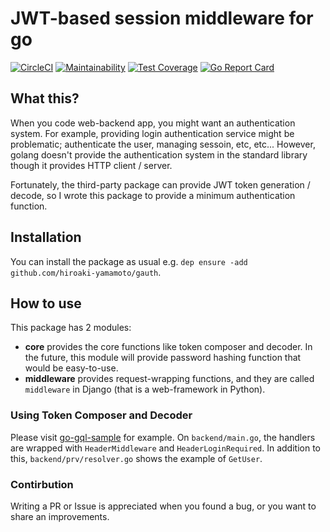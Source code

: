 # JWT-based session middleware for go

[![CircleCI]][CircleCi Link]
[![Maintainability]][Maintainability Link]
[![Test Coverage]][Test Coverage Link]
[![Go Report Card]][Go Report Card Link]

[CircleCI]: https://circleci.com/gh/hiroaki-yamamoto/gauth.svg?style=svg
[CircleCi Link]: https://circleci.com/gh/hiroaki-yamamoto/gauth
[Maintainability]: https://api.codeclimate.com/v1/badges/f6d582ecf0d16d32819a/maintainability
[Maintainability Link]: https://codeclimate.com/github/hiroaki-yamamoto/gauth/maintainability
[Test Coverage]: https://api.codeclimate.com/v1/badges/f6d582ecf0d16d32819a/test_coverage
[Test Coverage Link]: https://codeclimate.com/github/hiroaki-yamamoto/gauth/test_coverage
[Go Report Card]: https://goreportcard.com/badge/github.com/hiroaki-yamamoto/gauth
[Go Report Card Link]: https://goreportcard.com/report/github.com/hiroaki-yamamoto/gauth

## What this?

When you code web-backend app, you might want an authentication system. For example,
providing login authentication service might be problematic; authenticate the user,
managing sessoin, etc, etc... However, golang doesn't provide the authentication system
in the standard library though it provides HTTP client / server.

Fortunately, the third-party package can provide JWT token generation / decode, so
I wrote this package to provide a minimum authentication function.

## Installation

You can install the package as usual e.g. `dep ensure -add github.com/hiroaki-yamamoto/gauth`.

## How to use

This package has 2 modules:

* **core** provides the core functions like token composer and decoder. In the
    future, this module will provide password hashing function that would
    be easy-to-use.
* **middleware** provides request-wrapping functions, and they are called
    `middleware` in Django (that is a web-framework in Python).

### Using Token Composer and Decoder

Please visit [go-gql-sample] for example. On `backend/main.go`, the handlers
are wrapped with `HeaderMiddleware` and `HeaderLoginRequired`. In addition to
this, `backend/prv/resolver.go` shows the example of `GetUser`.

[go-gql-sample]: https://github.com/hiroaki-yamamoto/go-gql-sample

### Contirbution
Writing a PR or Issue is appreciated when you found a bug, or you want to share
an improvements.
